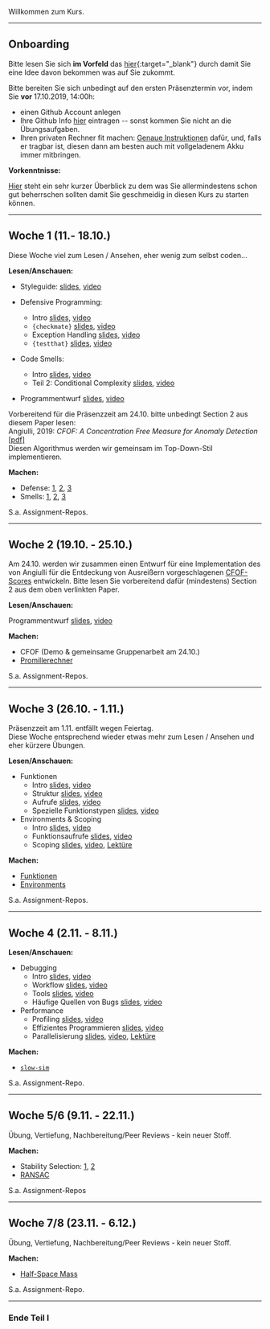 
Willkommen zum Kurs. 

-------------------

## Onboarding


Bitte lesen Sie sich **im Vorfeld** das [hier](slides/intro-orga.html){:target="_blank"} durch damit Sie eine Idee davon bekommen was auf Sie zukommt.  

Bitte bereiten Sie sich unbedingt auf den ersten Präsenztermin vor, indem Sie **vor** 17.10.2019, 14:00h:

- einen Github Account anlegen
- Ihre Github Info [hier](https://forms.gle/yDZEg239hjeyEdzt7) eintragen -- sonst kommen Sie nicht an die Übungsaufgaben.
- Ihren privaten Rechner fit machen: [Genaue Instruktionen](ex/setup-ex.html) dafür, und, falls er tragbar ist, diesen dann am besten auch mit vollgeladenem Akku immer mitbringen.

**Vorkenntnisse:**

[Hier](slides/intro-basics.html) steht ein sehr kurzer Überblick zu dem was Sie allermindestens schon gut beherrschen sollten damit Sie geschmeidig in diesen Kurs zu starten können. 

-------------------

##  Woche 1 (11.- 18.10.)

Diese Woche viel zum Lesen / Ansehen, eher wenig zum selbst coden...

**Lesen/Anschauen:**

- Styleguide: [slides](slides/codingstyle-styleguide.html), [video]()

- Defensive Programming:
    - Intro [slides](slides/codingstyle-defensive.html), [video]()
    - `{checkmate}` [slides](slides/codingstyle-defensive-checkmate.html), [video]()
    - Exception Handling [slides](slides/codingstyle-defensive-exceptions.html), [video]()
    - `{testthat}` [slides](slides/codingstyle-defensive-testthat.html), [video]()
- Code Smells: 
    - Intro [slides](slides/codingstyle-smells.html), [video]()
    - Teil 2: Conditional Complexity [slides](slides/codingstyle-smells-conditionalcomplexity.html), [video]()
- Programmentwurf [slides](slides/codingstyle-topdown.html), [video]()

Vorbereitend für die Präsenzzeit am 24.10. bitte unbedingt Section 2 aus diesem Paper lesen:  
Angiulli, 2019: *CFOF: A Concentration Free Measure for Anomaly Detection* [[pdf]](https://arxiv.org/pdf/1901.04992v1.pdf)  
Diesen Algorithmus werden wir gemeinsam im Top-Down-Stil implementieren.

**Machen:**

- Defense: [1](ex/defensive-lag-ex.html), [2](ex/defensive-count-ex.html), [3](ex/defensive-colmeans-ex.html)
- Smells: [1](ex/conditional-complex-swipe-ex.html), 
[2](ex/refactor-dry-ex.html), [3](ex/styleguide-sanierung-ex.html)


S.a. Assignment-Repos.
  
-------------------

##  Woche 2 (19.10. - 25.10.)

Am 24.10. werden wir zusammen einen Entwurf für eine Implementation des
von Angiulli für die Entdeckung von Ausreißern vorgeschlagenen [CFOF-Scores](https://arxiv.org/pdf/1901.04992v1.pdf) entwickeln. Bitte lesen Sie vorbereitend dafür (mindestens) Section 2 aus dem oben verlinkten Paper.

**Lesen/Anschauen:**

Programmentwurf [slides](slides/codingstyle-topdown.html), [video]()

**Machen:**

- CFOF (Demo & gemeinsame Gruppenarbeit am 24.10.)
- [Promillerechner](ex/topdown-promille-ex.html)

S.a. Assignment-Repos.

-------------------

##  Woche 3 (26.10. - 1.11.)

Präsenzzeit am 1.11. entfällt wegen Feiertag.  
Diese Woche entsprechend wieder etwas mehr zum Lesen / Ansehen und eher kürzere Übungen.  

**Lesen/Anschauen:**

- Funktionen
  - Intro [slides](slides/functions-intro.html), [video]()
  - Struktur [slides](slides/functions-structure.html), [video]()
  - Aufrufe [slides](slides/functions-functioncalls.html), [video]()
  - Spezielle Funktionstypen [slides](slides/functions-specialfunctions.html), [video]()
- Environments & Scoping
  - Intro [slides](slides/environments-intro.html), [video]()
  - Funktionsaufrufe [slides](slides/environments-functions-calls.html), [video]()
  - Scoping [slides](slides/environments-scoping.html), [video](), [Lektüre](ex/env-scoping-reading-ex.html)
  
**Machen:**

- [Funktionen](ex/functions-ex.html)
- [Environments](ex/functions-ex.html)

S.a. Assignment-Repos.

-------------------

##  Woche 4 (2.11. - 8.11.)

**Lesen/Anschauen:**

- Debugging
  - Intro [slides](slides/debugging-intro.html), [video]()
  - Workflow [slides](slides/debugging-process.html), [video]()
  - Tools [slides](slides/debugging-tools.html), [video]()
  - Häufige Quellen von Bugs [slides](slides/debugging-frequentmistakes.html), [video]()
- Performance 
  - Profiling [slides](slides/performance-profiling.html), [video]()
  - Effizientes Programmieren [slides](slides/performance-programming.html), [video]()
  - Parallelisierung [slides](slides/performance-parallel.html), [video](), [Lektüre](ex/parallel-reading-ex.html)
  
**Machen:**

- [`slow-sim`](ex/prof-simprofile-ex.html)

S.a. Assignment-Repo.

-------------------

## Woche 5/6 (9.11. - 22.11.)

Übung, Vertiefung, Nachbereitung/Peer Reviews - kein neuer Stoff.

**Machen:**

- Stability Selection: [1](ex/stabsel-reading-ex.html), [2](ex/stabsel-ex.html)
- [RANSAC](ex/topdown-parallel-ransac-ex.html)

S.a. Assignment-Repos

-------------------

## Woche 7/8 (23.11. - 6.12.)

Übung, Vertiefung, Nachbereitung/Peer Reviews - kein neuer Stoff.

**Machen:**

- [Half-Space Mass](ex/topdown-halfspacemass-ex.html)

S.a. Assignment-Repo.

--------------------

### Ende Teil I

<!--

--------------------

## Woche 9/10 (7.12. - 20.12.)

Präsenzzeit am 20.12. entfällt.

**Lesen/Anschauen:**

- `S3`
- `S4`

**Machen:**

- [Half-Space Mass](ex/topdown-halfspacemass-ex.html)

S.a. Assignment-Repos.

-->